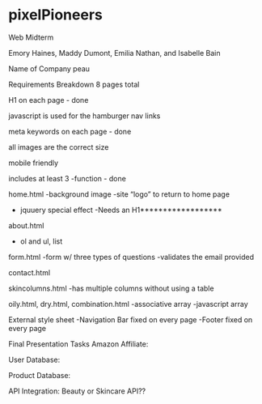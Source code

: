 # pixelPioneers
Web Midterm

Emory Haines, Maddy Dumont, Emilia Nathan, and Isabelle Bain

Name of Company
peau

Requirements Breakdown
8 pages total 

H1 on each page - done

javascript is used for the hamburger nav links 

meta keywords on each page - done

all images are the correct size

mobile friendly

includes at least 3 
-function - done

home.html 
-background image
-site “logo” to return to home page
- jquuery special effect
-Needs an H1******************

about.html
- ol and ul, list

form.html
-form w/ three types of questions
-validates the email provided

contact.html

skincolumns.html 
-has multiple columns without using a table

oily.html, dry.html, combination.html
-associative array
-javascript array

External style sheet
-Navigation Bar fixed on every page
-Footer fixed on every page


Final Presentation Tasks
Amazon Affiliate:

User Database:

Product Database:


API Integration: Beauty or Skincare API??
